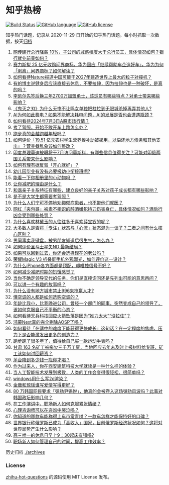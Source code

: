 # 知乎热榜
[![Build Status](https://github.com/ToWeLong/zhihu-hot-questions/workflows/CI/badge.svg)](https://github.com/ToWeLong/zhihu-hot-questions/actions)
[![GitHub language](https://img.shields.io/badge/language-golang-orange.svg)](https://golang.org/)
[![GitHub license](https://img.shields.io/github/license/ToWeLong/zhihu-hot-questions)](https://github.com/ToWeLong/zhihu-hot-questions/blob/main/LICENSE)

知乎热门话题，记录从 2020-11-29 日开始的知乎热门话题。每小时抓取一次数据，按天[归档](./archives)

<!-- BEGIN -->

1. [网传建行总行降薪 10%，子公司的减薪幅度大于总行员工，具体情况如何？银行就业前景如何？](https://www.zhihu.com/question/660551862)
1. [赛力斯拟 25 亿元收购问界商标，华为回应「继续帮助车企造好车」，华为为何「剥离」问界商标？如何解读？](https://www.zhihu.com/question/660599656)
1. [如何看待Nature报道中国可能于2027年建造世界上最大的粒子对撞机？](https://www.zhihu.com/question/659698081)
1. [有的博主说健身后应该直接去休息，不要拉伸，因为拉伸也是一种破坏，是真的吗？](https://www.zhihu.com/question/660418298)
1. [李凯尔先签后换三年2700万加盟勇士，该球员有哪些特点？对勇士带来哪些影响？](https://www.zhihu.com/question/660596513)
1. [《鬼灭之刃》为什么无惨不让鸣女单独把柱拉到无限城杀掉再弄其他人?](https://www.zhihu.com/question/660471406)
1. [AI为何如此费电？如果不能解决耗电问题，AI的发展是否也会遭遇瓶颈？](https://www.zhihu.com/question/660532292)
1. [如何看待2024年7月3日A股市场行情？](https://www.zhihu.com/question/660499176)
1. [考了驾照，开始不敢开车上路怎么办？](https://www.zhihu.com/question/660427169)
1. [跑步真的会越跑越年轻吗？](https://www.zhihu.com/question/613276777)
1. [如何评价「19.51 亿元农村学生营养餐补助被挪用，以偿还地方债务和其他支出」？营养餐乱象该如何整改？](https://www.zhihu.com/question/660561614)
1. [印度总理莫迪被曝将于7月访问莫斯科，有哪些信息值得关注？可能对印俄两国关系带来什么影响？](https://www.zhihu.com/question/659978403)
1. [如何有理有据反驳「开心就好」？](https://www.zhihu.com/question/660292212)
1. [幼儿园毕业有没有必要报幼小衔接班呢?](https://www.zhihu.com/question/660270113)
1. [能看一下你相册里的小动物吗 ？](https://www.zhihu.com/question/660502046)
1. [让你减肥的理由是什么？](https://www.zhihu.com/question/658978615)
1. [和谐亲子关系特征有哪些，建立良好的亲子关系对孩子成长都有哪些影响？](https://www.zhihu.com/question/660510246)
1. [是不是大学生都需要考驾照？](https://www.zhihu.com/question/660470140)
1. [为什么人们宁可不停地劝抑郁症患者，也不带他们就医？](https://www.zhihu.com/question/658887097)
1. [网红「夹包哥」被素不相识的醉酒嫌犯持刀伤害身亡，具体情况如何？酒后行凶会受到哪些处罚？](https://www.zhihu.com/question/660530273)
1. [为什么喜欢林黛玉的人往往多于喜欢薛宝钗的呢？](https://www.zhihu.com/question/378441480)
1. [大多数人是否将「专注」状态与「心流」状态混为一谈了？二者之间有什么核心区别？](https://www.zhihu.com/question/660065238)
1. [男同事卖我键盘，被男朋友知道后很生气，怎么办？](https://www.zhihu.com/question/659359366)
1. [如何评价圣斗士星矢ND 最新结局？](https://www.zhihu.com/question/660528623)
1. [如果可以回到过去，你还会选择现在的老公吗？](https://www.zhihu.com/question/660459416)
1. [荣耀Magic V3 折叠屏手机外观曝光，如何评价这一设计？](https://www.zhihu.com/question/660608750)
1. [为什么iPhone各方面都是顶配，却唯独信号不好？](https://www.zhihu.com/question/631382002)
1. [如何减少减肥时期的饥饿感觉？](https://www.zhihu.com/question/659214613)
1. [当你不确定领导交代的任务，你们是直接询问还是先列出可能的意思再问？](https://www.zhihu.com/question/658821284)
1. [可以讲一个有趣的故事吗？](https://www.zhihu.com/question/422342098)
1. [为什么没有地方城市禁止996来抢赢人才?](https://www.zhihu.com/question/659732974)
1. [懂空调的人都是如何选购空调的？](https://www.zhihu.com/question/655772012)
1. [年龄比我小，比我晚进公司，曾经一个部门的同事，突然变成自己的领导了，该如何克服自己不平衡的心态？](https://www.zhihu.com/question/600488343)
1. [如何看待天兵科技回应火箭坠落是因为“推力太大”“没拉住”？](https://www.zhihu.com/question/660507194)
1. [鸿蒙Next真的完全剔除AOSP了吗？](https://www.zhihu.com/question/657832044)
1. [如何看待「在适中的难度下能获得更快成长」这句话？在一定程度的焦虑、压力下是否能激发出更多的创造力？](https://www.zhihu.com/question/660065236)
1. [跑步跑了很多年了，值得给自己买一款运动手表吗？](https://www.zhihu.com/question/658466771)
1. [甘肃 163 名矿工被拖欠三千万工资，当地回应去年未及时上报材料给专班，矿工该如何讨回薪资？](https://www.zhihu.com/question/660561914)
1. [茅台降到多少钱一瓶你才喝？](https://www.zhihu.com/question/660296860)
1. [作为过来人，你在西安建筑科技大学就读是一种什么样的体验？](https://www.zhihu.com/question/658333121)
1. [当人工智能技术发展到极致，人类的工作会变得很轻松、很简单吗？](https://www.zhihu.com/question/657481158)
1. [windows用什么写2d渲染？](https://www.zhihu.com/question/658463978)
1. [金庸和琼瑶谁写爱情写得更好？](https://www.zhihu.com/question/21052021)
1. [80 万韩国网民要求「弹劾尹锡悦」，他真的会被卷入这场弹劾风波吗？此事对韩国政坛影响几何？](https://www.zhihu.com/question/660501733)
1. [在工作演讲中，职场新人如何克服紧张情绪？](https://www.zhihu.com/question/658821494)
1. [心理咨询师可以在咨询中哭泣吗？](https://www.zhihu.com/question/656366562)
1. [你知道的哪款车能称得上车市常青树？一款车怎样才能保持好的口碑？](https://www.zhihu.com/question/660520942)
1. [世界银行称俄罗斯已成为「高收入」国家，目前俄罗斯经济状况如何？这将对世界局势产生什么影响？](https://www.zhihu.com/question/660531778)
1. [高三唯一的休息日早上9：30起床有错吗?](https://www.zhihu.com/question/660335870)
1. [职场新人如何管理自己的时间，提高工作效率？](https://www.zhihu.com/question/660223685)

<!-- END -->

历史归档 [./archives](./archives)


### License
[zhihu-hot-questions](https://github.com/towelong/zhihu-hot-questions) 的源码使用 MIT License 发布。